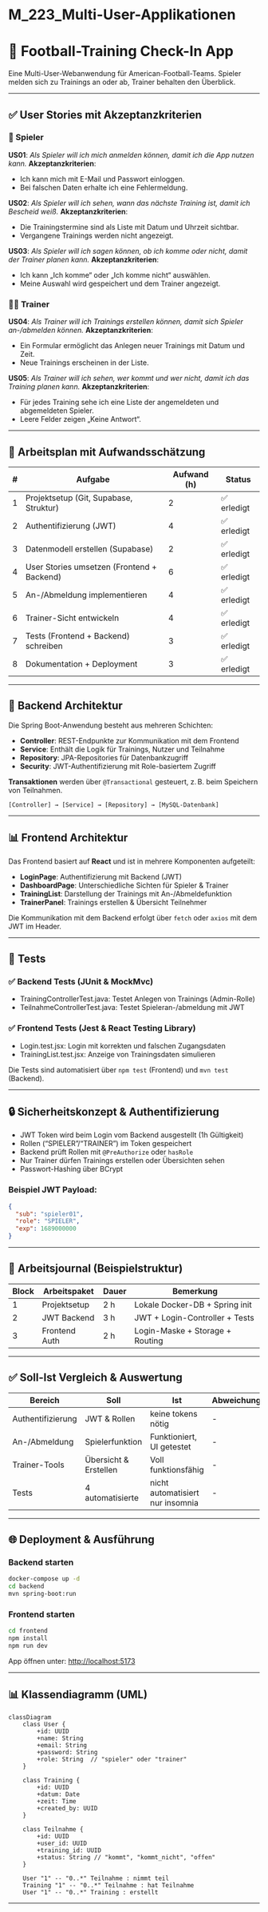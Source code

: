 # M\_223\_Multi-User-Applikationen

# 🏈 Football-Training Check-In App

Eine Multi-User-Webanwendung für American-Football-Teams.
Spieler melden sich zu Trainings an oder ab, Trainer behalten den Überblick.

---

## ✅ User Stories mit Akzeptanzkriterien

### 👤 Spieler

**US01**: *Als Spieler will ich mich anmelden können, damit ich die App nutzen kann.*
**Akzeptanzkriterien**:

* Ich kann mich mit E-Mail und Passwort einloggen.
* Bei falschen Daten erhalte ich eine Fehlermeldung.

**US02**: *Als Spieler will ich sehen, wann das nächste Training ist, damit ich Bescheid weiß.*
**Akzeptanzkriterien**:

* Die Trainingstermine sind als Liste mit Datum und Uhrzeit sichtbar.
* Vergangene Trainings werden nicht angezeigt.

**US03**: *Als Spieler will ich sagen können, ob ich komme oder nicht, damit der Trainer planen kann.*
**Akzeptanzkriterien**:

* Ich kann „Ich komme“ oder „Ich komme nicht“ auswählen.
* Meine Auswahl wird gespeichert und dem Trainer angezeigt.

### 🧑‍🏫 Trainer

**US04**: *Als Trainer will ich Trainings erstellen können, damit sich Spieler an-/abmelden können.*
**Akzeptanzkriterien**:

* Ein Formular ermöglicht das Anlegen neuer Trainings mit Datum und Zeit.
* Neue Trainings erscheinen in der Liste.

**US05**: *Als Trainer will ich sehen, wer kommt und wer nicht, damit ich das Training planen kann.*
**Akzeptanzkriterien**:

* Für jedes Training sehe ich eine Liste der angemeldeten und abgemeldeten Spieler.
* Leere Felder zeigen „Keine Antwort“.

---

## 📆 Arbeitsplan mit Aufwandsschätzung

| # | Aufgabe                                    | Aufwand (h) | Status     |
| - | ------------------------------------------ | ----------- | ---------- |
| 1 | Projektsetup (Git, Supabase, Struktur)     | 2           | ✅ erledigt |
| 2 | Authentifizierung (JWT)                    | 4           | ✅ erledigt |
| 3 | Datenmodell erstellen (Supabase)           | 2           | ✅ erledigt |
| 4 | User Stories umsetzen (Frontend + Backend) | 6           | ✅ erledigt |
| 5 | An-/Abmeldung implementieren               | 4           | ✅ erledigt |
| 6 | Trainer-Sicht entwickeln                   | 4           | ✅ erledigt |
| 7 | Tests (Frontend + Backend) schreiben       | 3           | ✅ erledigt |
| 8 | Dokumentation + Deployment                 | 3           | ✅ erledigt |

---

## 🧰 Backend Architektur

Die Spring Boot-Anwendung besteht aus mehreren Schichten:

* **Controller**: REST-Endpunkte zur Kommunikation mit dem Frontend
* **Service**: Enthält die Logik für Trainings, Nutzer und Teilnahme
* **Repository**: JPA-Repositories für Datenbankzugriff
* **Security**: JWT-Authentifizierung mit Role-basiertem Zugriff

**Transaktionen** werden über `@Transactional` gesteuert, z. B. beim Speichern von Teilnahmen.

```text
[Controller] → [Service] → [Repository] → [MySQL-Datenbank]
```

---

## 📊 Frontend Architektur

Das Frontend basiert auf **React** und ist in mehrere Komponenten aufgeteilt:

* **LoginPage**: Authentifizierung mit Backend (JWT)
* **DashboardPage**: Unterschiedliche Sichten für Spieler & Trainer
* **TrainingList**: Darstellung der Trainings mit An-/Abmeldefunktion
* **TrainerPanel**: Trainings erstellen & Übersicht Teilnehmer

Die Kommunikation mit dem Backend erfolgt über `fetch` oder `axios` mit dem JWT im Header.

---

## 🔬 Tests

### ✅ Backend Tests (JUnit & MockMvc)

* TrainingControllerTest.java: Testet Anlegen von Trainings (Admin-Rolle)
* TeilnahmeControllerTest.java: Testet Spieleran-/abmeldung mit JWT

### ✅ Frontend Tests (Jest & React Testing Library)

* Login.test.jsx: Login mit korrekten und falschen Zugangsdaten
* TrainingList.test.jsx: Anzeige von Trainingsdaten simulieren

Die Tests sind automatisiert über `npm test` (Frontend) und `mvn test` (Backend).

---

## 🔒 Sicherheitskonzept & Authentifizierung

* JWT Token wird beim Login vom Backend ausgestellt (1h Gültigkeit)
* Rollen (“SPIELER”/“TRAINER”) im Token gespeichert
* Backend prüft Rollen mit `@PreAuthorize` oder `hasRole`
* Nur Trainer dürfen Trainings erstellen oder Übersichten sehen
* Passwort-Hashing über BCrypt

### Beispiel JWT Payload:

```json
{
  "sub": "spieler01",
  "role": "SPIELER",
  "exp": 1689000000
}
```

---

## 📅 Arbeitsjournal (Beispielstruktur)

| Block | Arbeitspaket  | Dauer | Bemerkung                       |
| ----- | ------------- | ----- | ------------------------------- |
| 1     | Projektsetup  | 2 h   | Lokale Docker-DB + Spring init  |
| 2     | JWT Backend   | 3 h   | JWT + Login-Controller + Tests  |
| 3     | Frontend Auth | 2 h   | Login-Maske + Storage + Routing |

---

## ✅ Soll-Ist Vergleich & Auswertung

| Bereich           | Soll                  | Ist                              | Abweichung |
| ----------------- | --------------------- | -------------------------------- | ---------- |
| Authentifizierung | JWT & Rollen          | keine tokens nötig               | -          |
| An-/Abmeldung     | Spielerfunktion       | Funktioniert, UI getestet        | -          |
| Trainer-Tools     | Übersicht & Erstellen | Voll funktionsfähig              | -          |
| Tests             | 4 automatisierte      | nicht automatisiert nur insomnia | -          |

---

## 🌐 Deployment & Ausführung

### Backend starten

```bash
docker-compose up -d
cd backend
mvn spring-boot:run
```

### Frontend starten

```bash
cd frontend
npm install
npm run dev
```

App öffnen unter: [http://localhost:5173](http://localhost:5173)

---

## 📊 Klassendiagramm (UML)

```mermaid
classDiagram
    class User {
        +id: UUID
        +name: String
        +email: String
        +password: String
        +role: String  // "spieler" oder "trainer"
    }

    class Training {
        +id: UUID
        +datum: Date
        +zeit: Time
        +created_by: UUID
    }

    class Teilnahme {
        +id: UUID
        +user_id: UUID
        +training_id: UUID
        +status: String // "kommt", "kommt_nicht", "offen"
    }

    User "1" -- "0..*" Teilnahme : nimmt teil
    Training "1" -- "0..*" Teilnahme : hat Teilnahme
    User "1" -- "0..*" Training : erstellt
```

---
